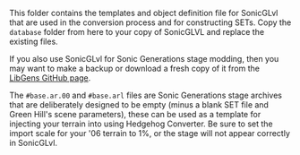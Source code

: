 This folder contains the templates and object definition file for SonicGLvl that are used in the conversion process and for constructing SETs. Copy the `database` folder from here to your copy of SonicGLVL and replace the existing files.

If you also use SonicGLvl for Sonic Generations stage modding, then you may want to make a backup or download a fresh copy of it from the [LibGens GitHub page](https://github.com/DarioSamo/libgens-sonicglvl).

The `#base.ar.00` and `#base.arl` files are Sonic Generations stage archives that are deliberately designed to be empty (minus a blank SET file and Green Hill's scene parameters), these can be used as a template for injecting your terrain into using Hedgehog Converter. Be sure to set the import scale for your '06 terrain to 1%, or the stage will not appear correctly in SonicGLvl.